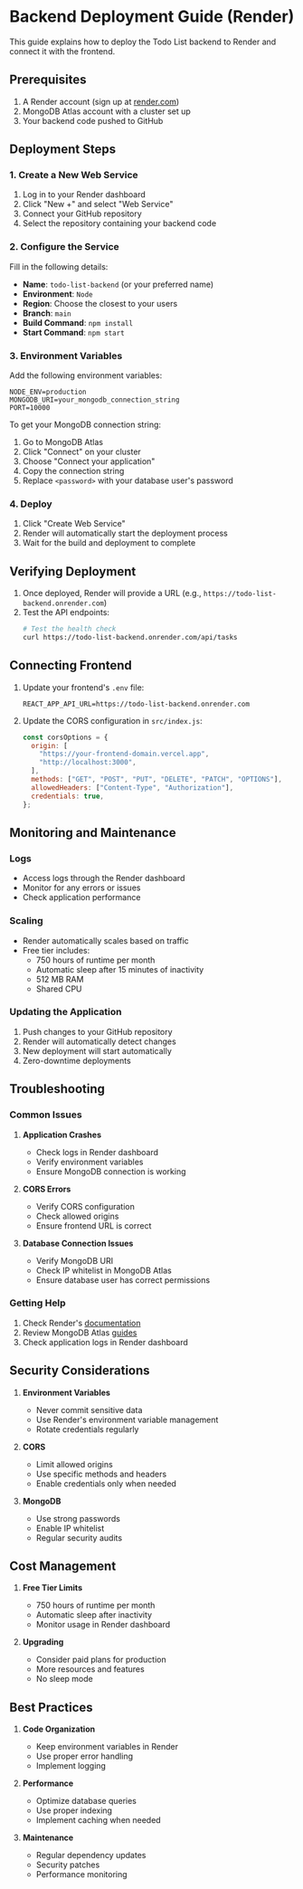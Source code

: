 # Backend Deployment Guide (Render)

This guide explains how to deploy the Todo List backend to Render and connect it with the frontend.

## Prerequisites

1. A Render account (sign up at [render.com](https://render.com))
2. MongoDB Atlas account with a cluster set up
3. Your backend code pushed to GitHub

## Deployment Steps

### 1. Create a New Web Service

1. Log in to your Render dashboard
2. Click "New +" and select "Web Service"
3. Connect your GitHub repository
4. Select the repository containing your backend code

### 2. Configure the Service

Fill in the following details:

- **Name**: `todo-list-backend` (or your preferred name)
- **Environment**: `Node`
- **Region**: Choose the closest to your users
- **Branch**: `main`
- **Build Command**: `npm install`
- **Start Command**: `npm start`

### 3. Environment Variables

Add the following environment variables:

```
NODE_ENV=production
MONGODB_URI=your_mongodb_connection_string
PORT=10000
```

To get your MongoDB connection string:

1. Go to MongoDB Atlas
2. Click "Connect" on your cluster
3. Choose "Connect your application"
4. Copy the connection string
5. Replace `<password>` with your database user's password

### 4. Deploy

1. Click "Create Web Service"
2. Render will automatically start the deployment process
3. Wait for the build and deployment to complete

## Verifying Deployment

1. Once deployed, Render will provide a URL (e.g., `https://todo-list-backend.onrender.com`)
2. Test the API endpoints:
   ```bash
   # Test the health check
   curl https://todo-list-backend.onrender.com/api/tasks
   ```

## Connecting Frontend

1. Update your frontend's `.env` file:

   ```
   REACT_APP_API_URL=https://todo-list-backend.onrender.com
   ```

2. Update the CORS configuration in `src/index.js`:
   ```javascript
   const corsOptions = {
     origin: [
       "https://your-frontend-domain.vercel.app",
       "http://localhost:3000",
     ],
     methods: ["GET", "POST", "PUT", "DELETE", "PATCH", "OPTIONS"],
     allowedHeaders: ["Content-Type", "Authorization"],
     credentials: true,
   };
   ```

## Monitoring and Maintenance

### Logs

- Access logs through the Render dashboard
- Monitor for any errors or issues
- Check application performance

### Scaling

- Render automatically scales based on traffic
- Free tier includes:
  - 750 hours of runtime per month
  - Automatic sleep after 15 minutes of inactivity
  - 512 MB RAM
  - Shared CPU

### Updating the Application

1. Push changes to your GitHub repository
2. Render will automatically detect changes
3. New deployment will start automatically
4. Zero-downtime deployments

## Troubleshooting

### Common Issues

1. **Application Crashes**

   - Check logs in Render dashboard
   - Verify environment variables
   - Ensure MongoDB connection is working

2. **CORS Errors**

   - Verify CORS configuration
   - Check allowed origins
   - Ensure frontend URL is correct

3. **Database Connection Issues**
   - Verify MongoDB URI
   - Check IP whitelist in MongoDB Atlas
   - Ensure database user has correct permissions

### Getting Help

1. Check Render's [documentation](https://render.com/docs)
2. Review MongoDB Atlas [guides](https://docs.atlas.mongodb.com)
3. Check application logs in Render dashboard

## Security Considerations

1. **Environment Variables**

   - Never commit sensitive data
   - Use Render's environment variable management
   - Rotate credentials regularly

2. **CORS**

   - Limit allowed origins
   - Use specific methods and headers
   - Enable credentials only when needed

3. **MongoDB**
   - Use strong passwords
   - Enable IP whitelist
   - Regular security audits

## Cost Management

1. **Free Tier Limits**

   - 750 hours of runtime per month
   - Automatic sleep after inactivity
   - Monitor usage in Render dashboard

2. **Upgrading**
   - Consider paid plans for production
   - More resources and features
   - No sleep mode

## Best Practices

1. **Code Organization**

   - Keep environment variables in Render
   - Use proper error handling
   - Implement logging

2. **Performance**

   - Optimize database queries
   - Use proper indexing
   - Implement caching when needed

3. **Maintenance**
   - Regular dependency updates
   - Security patches
   - Performance monitoring
